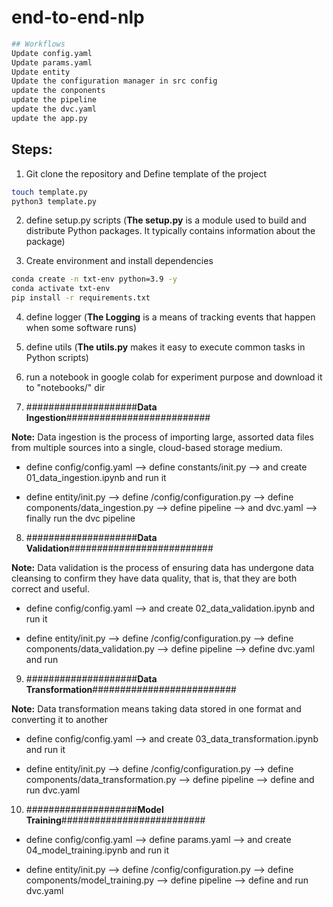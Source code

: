 # end-to-end-nlp

```bash
## Workflows
Update config.yaml
Update params.yaml
Update entity
Update the configuration manager in src config
update the conponents
update the pipeline
update the dvc.yaml
update the app.py
```

## Steps:

1. Git clone the repository and Define template of the project

```bash
touch template.py
python3 template.py
```

2. define setup.py scripts (**The setup.py** is a module used to build and distribute Python packages. It typically contains information about the package)

3. Create environment and install dependencies

```bash
conda create -n txt-env python=3.9 -y
conda activate txt-env
pip install -r requirements.txt
```

4. define logger (**The Logging** is a means of tracking events that happen when some software runs)

5. define utils (**The utils.py** makes it easy to execute common tasks in Python scripts)

6. run a notebook in google colab for experiment purpose and download it to "notebooks/" dir



7. ####################**Data Ingestion**##########################

**Note:** Data ingestion is the process of importing large, assorted data files from multiple sources into a single, cloud-based storage medium.

* define config/config.yaml --> define constants/init.py --> and create 01_data_ingestion.ipynb and run it

* define entity/init.py --> define /config/configuration.py --> define components/data_ingestion.py --> define pipeline --> and dvc.yaml --> finally run the dvc pipeline

8. ####################**Data Validation**##########################

**Note:** Data validation is the process of ensuring data has undergone data cleansing to confirm they have data quality, that is, that they are both correct and useful.

* define config/config.yaml --> and create 02_data_validation.ipynb and run it

* define entity/init.py --> define /config/configuration.py --> define components/data_validation.py --> define pipeline --> define dvc.yaml and run

9. ####################**Data Transformation**##########################

**Note:** Data transformation means taking data stored in one format and converting it to another

* define config/config.yaml --> and create 03_data_transformation.ipynb and run it

* define entity/init.py --> define /config/configuration.py --> define components/data_transformation.py --> define pipeline --> define and run dvc.yaml


10. ####################**Model Training**##########################

* define config/config.yaml --> define params.yaml --> and create 04_model_training.ipynb and run it

* define entity/init.py --> define /config/configuration.py --> define components/model_training.py --> define pipeline --> define and run dvc.yaml